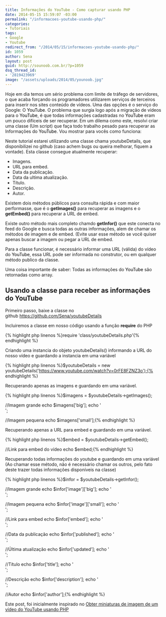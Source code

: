 ```yaml
---
title: Informações do YouTube - Como capturar usando PHP
date: 2014-05-15 15:59:07 -03:00
permalink: "/informacoes-youtube-usando-php/"
categories:
- Tutoriais
tags:
- Google
- Youtube
redirect_from: "/2014/05/15/informacoes-youtube-usando-php/"
id: 1059
author: Sena
layout: post
guid: http://sounoob.com.br/?p=1059
dsq_thread_id:
- '2819423969'
image: "/assets/uploads/2014/05/younoob.jpg"
---
```


Hoje em dia temos um sério problema com limite de tráfego de servidores, o que acaba forçando os programadores utilizarem serviços de terceiros para inserir nos sites conteúdo de vídeos. Uma das opções é o serviço do Google: O <span style="color: #000000;">YouTube</span>. O problema que surgia logo após a migração de vídeos para o <span style="color: #000000;">YouTube</span>, é que todas informações cadastradas no <span style="color: #000000;">YouTube </span>eram um pouco difíceis de ser recuperar. Em um dilema como este, resolvi criar uma classe (Um script) que faça todo trabalho pesado para recuperar as Informações do <span style="color: #000000;">YouTube</span>. Vou mostrar para vocês como funciona<!--more-->:

Neste tutorial estarei utilizando uma classe chama youtubeDetails, que disponibilizei no github (caso achem bugs ou queira melhorar, fiquem a vontade). Esta classe consegue atualmente recuperar:

  * Imagens.
  * URL para embed.
  * Data da publicação.
  * Data da ultima atualização.
  * Título.
  * Descrição.
  * Autor.

Existem dois métodos públicos para consulta rápida e com maior performasse, que é o **getImages()** para recuperar as imagens e o **getEmbed()** para recuperar a URL de embed.
  
Existe outro método mais completo chamdo **getInfor()** que este conecta no feed do Google e busca todas as outras informações, alem de chamar os métodos de imagem e de embed. (Evite usar esse método se você quiser apenas buscar a imagem ou pegar a URL de embed.

Para a classe funcionar, é necessário informar uma URL (válida) do vídeo do <span style="color: #000000;">YouTube</span>, essa URL pode ser informada no construtor, ou em qualquer método publico da classe.

Uma coisa importante de saber: Todas as informações do <span style="color: #000000;">YouTube </span>são retornadas como array.

## Usando a classe para receber as informações do YouTube

Primeiro passo, baixe a classe no github <a title="youtubeDetails" href="https://github.com/Sena/youtubeDetails" target="_blank" rel="external nofollow">https://github.com/Sena/youtubeDetails</a>

Incluiremos a classe em nosso código usando a função **require** do PHP

{% highlight php linenos %}require 'class/youtubeDetails.php'{% endhighlight %} 

Criando uma instancia do objeto youtubeDetails() informando a URL do nosso vídeo e guardando a instancia em uma variável

{% highlight php linenos %}$youtubeDetails = new youtubeDetails('https://www.youtube.com/watch?v=0rFE8FZNZ3o');{% endhighlight %} 

Recuperando apenas as imagens e guardando em uma variável.

{% highlight php linenos %}$imagens = $youtubeDetails->getImages();

//Imagem grande
echo $imagens['big'];
echo '<br>';

//Imagem pequena
echo $imagens['small'];{% endhighlight %} 

Recuperando apenas a URL para embed e guardando em uma variável.

{% highlight php linenos %}$embed = $youtubeDetails->getEmbed();

//Link para embed do vídeo
echo $embed;{% endhighlight %} 

Recuperando todas informações do youtube e guardando em uma variável (Ao chamar esse método, não é necessário chamar os outros, pelo fato deste trazer todas informações disponíveis na classe)

{% highlight php linenos %}$infor = $youtubeDetails->getInfor();

//Imagem grande
echo $infor['image']['big'];
echo '<br>';

//Imagem pequena
echo $infor['image']['small'];
echo '<br>';

//Link para embed
echo $infor['embed'];
echo '<br>';

//Data da publicação
echo $infor['published'];
echo '<br>';

//Última atualização
echo $infor['updated'];
echo '<br>';

//Título
echo $infor['title'];
echo '<br>';

//Descrição
echo $infor['description'];
echo '<br>';

//Autor
echo $infor['author'];{% endhighlight %} 

 

Este post, foi inicialmente inspirado no <a title="Obter miniaturas de imagem de um vídeo do YouTube usando PHP" href="/obter-a-miniaturas-de-imagem-de-um-video-do-youtube-usando-php/" target="_blank">Obter miniaturas de imagem de um vídeo do YouTube usando PHP</a>